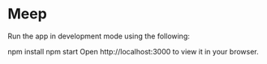 # Meep
Run the app in development mode using the following:

npm install
npm start
Open http://localhost:3000 to view it in your browser.
